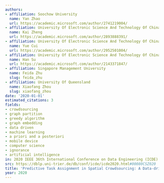 ```yaml
---
authors:
- affiliation: Soochow University
  name: Yan Zhao
  url: https://academic.microsoft.com/author/2741219004/
- affiliation: University Of Electronic Science And Technology Of China
  name: Kai Zheng
  url: https://academic.microsoft.com/author/2893888391/
- affiliation: University Of Electronic Science And Technology Of China
  name: Yue Cui
  url: https://academic.microsoft.com/author/2952501004/
- affiliation: University Of Electronic Science And Technology Of China
  name: Han Su
  url: https://academic.microsoft.com/author/2143371847/
- affiliation: Singapore Management University
  name: Feida Zhu
  slug: feida_zhu
- affiliation: University Of Queensland
  name: Xiaofang Zhou
  slug: xiaofang_zhou
date: '2020-01-01'
estimated_citations: 3
fields:
- crowdsourcing
- graph partition
- greedy algorithm
- graph embedding
- data driven
- machine learning
- a priori and a posteriori
- mobile device
- computer science
- ignorance
- artificial intelligence
in: 2020 IEEE 36th International Conference on Data Engineering (ICDE)
src: https://dblp.uni-trier.de/db/conf/icde/icde2020.html#00080CSZ020
title: 'Predictive Task Assignment in Spatial Crowdsourcing: A Data-driven Approach'
year: 2020
---
```


